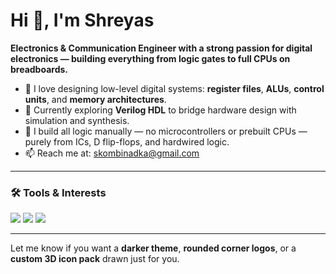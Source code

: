 # Hi 👋, I'm Shreyas

**Electronics & Communication Engineer with a strong passion for digital electronics — building everything from logic gates to full CPUs on breadboards.**

- 🔧 I love designing low-level digital systems: **register files**, **ALUs**, **control units**, and **memory architectures**.
- 🌱 Currently exploring **Verilog HDL** to bridge hardware design with simulation and synthesis.
- 🧪 I build all logic manually — no microcontrollers or prebuilt CPUs — purely from ICs, D flip-flops, and hardwired logic.
- 📫 Reach me at: [skombinadka@gmail.com](mailto:skombinadka@gmail.com)

---

### 🛠️ Tools & Interests

<p>
  <img src="https://img.shields.io/badge/ICs%20&%20Logic%20Gates-Manual%20Design-informational?style=for-the-badge&logo=circuitverse&logoColor=white"/>
  <img src="https://img.shields.io/badge/Verilog-Beginner-red?style=for-the-badge&logo=verilog&logoColor=white"/>
  <img src="https://img.shields.io/badge/Breadboard%20CPU-Hardwired%20Logic-blue?style=for-the-badge&logo=hackaday&logoColor=white"/>
</p>

---

Let me know if you want a **darker theme**, **rounded corner logos**, or a **custom 3D icon pack** drawn just for you.